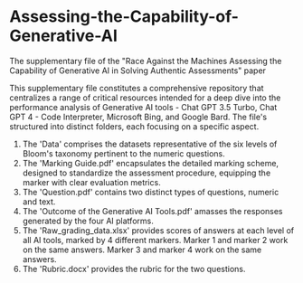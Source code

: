 # Assessing-the-Capability-of-Generative-AI
The supplementary file of the "Race Against the Machines Assessing the Capability of Generative AI in Solving Authentic Assessments" paper

This supplementary file constitutes a comprehensive repository that centralizes a range of critical resources intended for a deep dive into the performance analysis of Generative AI tools - Chat GPT 3.5 Turbo, Chat GPT 4 - Code Interpreter, Microsoft Bing, and Google Bard. The file's structured into distinct folders, each focusing on a specific aspect.

1) The 'Data' comprises the datasets representative of the six levels of Bloom's taxonomy pertinent to the numeric questions.
2) The 'Marking Guide.pdf' encapsulates the detailed marking scheme, designed to standardize the assessment procedure, equipping the marker with clear evaluation metrics.
3) The 'Question.pdf' contains two distinct types of questions, numeric and text.
4) The 'Outcome of the Generative AI Tools.pdf' amasses the responses generated by the four AI platforms. 
5) The 'Raw_grading_data.xlsx' provides scores of answers at each level of all AI tools, marked by 4 different markers. Marker 1 and marker 2 work on the same answers. Marker 3 and marker 4 work on the same answers. 
6) The 'Rubric.docx' provides the rubric for the two questions.
